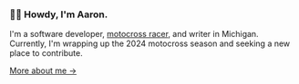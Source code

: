 ### 👋🏻 Howdy, I'm Aaron.

I'm a software developer, [motocross racer](https://www.youtube.com/@aarondurant80), and writer in Michigan. Currently, I'm wrapping up the 2024 motocross season and seeking a new place to contribute.

[More about me &rarr;](https://aarondurant.com/about/) <br />
